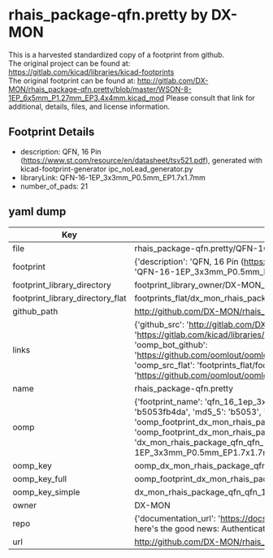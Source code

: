 # rhais_package-qfn.pretty by DX-MON  
This is a harvested standardized copy of a footprint from github.  
The original project can be found at:  
https://gitlab.com/kicad/libraries/kicad-footprints  
The original footprint can be found at:
http://gitlab.com/DX-MON/rhais_package-qfn.pretty/blob/master/WSON-8-1EP_6x5mm_P1.27mm_EP3.4x4mm.kicad_mod
Please consult that link for additional, details, files, and license information.  
## Footprint Details
* description: QFN, 16 Pin (https://www.st.com/resource/en/datasheet/tsv521.pdf), generated with kicad-footprint-generator ipc_noLead_generator.py  
* libraryLink: QFN-16-1EP_3x3mm_P0.5mm_EP1.7x1.7mm  
* number_of_pads: 21  
## yaml dump  
| Key | Value |  
| --- | --- |  
| file | rhais_package-qfn.pretty/QFN-16-1EP_3x3mm_P0.5mm_EP1.7x1.7mm.kicad_mod |  
| footprint | {'description': 'QFN, 16 Pin (https://www.st.com/resource/en/datasheet/tsv521.pdf), generated with kicad-footprint-generator ipc_noLead_generator.py', 'libraryLink': 'QFN-16-1EP_3x3mm_P0.5mm_EP1.7x1.7mm', 'number_of_pads': 21} |  
| footprint_library_directory | footprint_library_owner/DX-MON_rhais_package-qfn.pretty |  
| footprint_library_directory_flat | footprints_flat/dx_mon_rhais_package_qfn_qfn_16_1ep_3x3mm_p0_5mm_ep1_7x1_7mm/working |  
| github_path | http://github.com/DX-MON/rhais_package-qfn.pretty/blob/master/QFN-16-1EP_3x3mm_P0.5mm_EP1.7x1.7mm.kicad_mod |  
| links | {'github_src': 'http://gitlab.com/DX-MON/rhais_package-qfn.pretty/blob/master/WSON-8-1EP_6x5mm_P1.27mm_EP3.4x4mm.kicad_mod', 'github_src_repo': 'https://gitlab.com/kicad/libraries/kicad-footprints', 'oomp_bot': 'footprints/dx_mon_rhais_package_qfn_qfn_16_1ep_3x3mm_p0_5mm_ep1_7x1_7mm/working', 'oomp_bot_github': 'https://github.com/oomlout/oomlout_oomp_footprint_bot/tree/main/footprints/dx_mon_rhais_package_qfn_qfn_16_1ep_3x3mm_p0_5mm_ep1_7x1_7mm/working', 'oomp_src_flat': 'footprints_flat/footprints_flat/dx_mon_rhais_package_qfn_qfn_16_1ep_3x3mm_p0_5mm_ep1_7x1_7mm/working', 'oomp_src_flat_github': 'https://github.com/oomlout/oomlout_oomp_footprint_src/tree/main/footprints_flat/dx_mon_rhais_package_qfn_qfn_16_1ep_3x3mm_p0_5mm_ep1_7x1_7mm/working'} |  
| name | rhais_package-qfn.pretty |  
| oomp | {'footprint_name': 'qfn_16_1ep_3x3mm_p0_5mm_ep1_7x1_7mm', 'library_name': 'rhais_package_qfn', 'md5': 'b5053fb4da20e19c582acaba862605df', 'md5_10': 'b5053fb4da', 'md5_5': 'b5053', 'md5_6': 'b5053f', 'oomp_key': 'oomp_dx_mon_rhais_package_qfn_qfn_16_1ep_3x3mm_p0_5mm_ep1_7x1_7mm', 'oomp_key_extra': 'oomp_footprint_dx_mon_rhais_package_qfn_qfn_16_1ep_3x3mm_p0_5mm_ep1_7x1_7mm', 'oomp_key_full': 'oomp_footprint_dx_mon_rhais_package_qfn_qfn_16_1ep_3x3mm_p0_5mm_ep1_7x1_7mm_b5053f', 'oomp_key_simple': 'dx_mon_rhais_package_qfn_qfn_16_1ep_3x3mm_p0_5mm_ep1_7x1_7mm', 'original_filename': 'rhais_package-qfn.pretty/QFN-16-1EP_3x3mm_P0.5mm_EP1.7x1.7mm.kicad_mod', 'owner_name': 'dx_mon'} |  
| oomp_key | oomp_dx_mon_rhais_package_qfn_qfn_16_1ep_3x3mm_p0_5mm_ep1_7x1_7mm |  
| oomp_key_full | oomp_footprint_dx_mon_rhais_package_qfn_qfn_16_1ep_3x3mm_p0_5mm_ep1_7x1_7mm |  
| oomp_key_simple | dx_mon_rhais_package_qfn_qfn_16_1ep_3x3mm_p0_5mm_ep1_7x1_7mm |  
| owner | DX-MON |  
| repo | {'documentation_url': 'https://docs.github.com/rest/overview/resources-in-the-rest-api#rate-limiting', 'message': "API rate limit exceeded for 84.66.173.59. (But here's the good news: Authenticated requests get a higher rate limit. Check out the documentation for more details.)"} |  
| url | http://github.com/DX-MON/rhais_package-qfn.pretty |  

